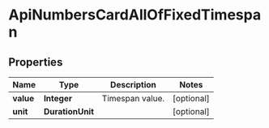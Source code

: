 

# ApiNumbersCardAllOfFixedTimespan


## Properties

| Name | Type | Description | Notes |
|------------ | ------------- | ------------- | -------------|
|**value** | **Integer** | Timespan value. |  [optional] |
|**unit** | **DurationUnit** |  |  [optional] |



